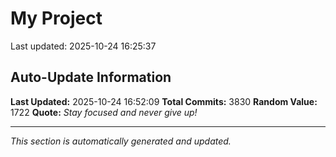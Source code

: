 # My Project


Last updated: 2025-10-24 16:25:37





























































































































































































































































































































































































































































































































































































































































































































































































































































































































































































































































































































































































































































































































































































































































































































































































































































































































































































































































































































































































































































































































































































































































































































































































































































































































































































































































































































































































































































































































































































































































































































































































































































































































































































































































































































































































































































































































































































































































































































































































































































































































































































































































































































































































## Auto-Update Information

**Last Updated:** 2025-10-24 16:52:09
**Total Commits:** 3830
**Random Value:** 1722
**Quote:** _Stay focused and never give up!_

---
_This section is automatically generated and updated._